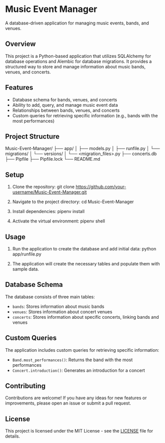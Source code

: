 # Music Event Manager

A database-driven application for managing music events, bands, and venues.

## Overview

This project is a Python-based application that utilizes SQLAlchemy for database operations and Alembic for database migrations. It provides a structured way to store and manage information about music bands, venues, and concerts.

## Features

- Database schema for bands, venues, and concerts
- Ability to add, query, and manage music event data
- Relationships between bands, venues, and concerts
- Custom queries for retrieving specific information (e.g., bands with the most performances)

## Project Structure


Music-Event-Manager/ ├── app/ │ ├── models.py │ ├── runfile.py │ └── migrations/ │ └── versions/ │ └── <migration_files>.py ├── concerts.db ├── Pipfile ├── Pipfile.lock └── README.md


## Setup

1. Clone the repository:
git clone https://github.com/your-username/Music-Event-Manager.git


2. Navigate to the project directory:
cd Music-Event-Manager


3. Install dependencies:
pipenv install


4. Activate the virtual environment:
pipenv shell


## Usage

1. Run the application to create the database and add initial data:
python app/runfile.py


2. The application will create the necessary tables and populate them with sample data.

## Database Schema

The database consists of three main tables:

- `bands`: Stores information about music bands
- `venues`: Stores information about concert venues
- `concerts`: Stores information about specific concerts, linking bands and venues

## Custom Queries

The application includes custom queries for retrieving specific information:

- `Band.most_performances()`: Returns the band with the most performances
- `Concert.introduction()`: Generates an introduction for a concert

## Contributing

Contributions are welcome! If you have any ideas for new features or improvements, please open an issue or submit a pull request.

## License

This project is licensed under the MIT License - see the [LICENSE](LICENSE) file for details.